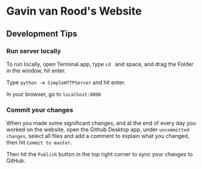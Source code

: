 # Gavin van Rood's Website


## Development Tips

### Run server locally
To run locally, open Terminal.app, type `cd ` and space, and drag the Folder in the window, hit enter.

Type `python -m SimpleHTTPServer` and hit enter.

In your browser, go to `localhost:8000`

### Commit your changes

When you made some significant changes, and at the end of every day you worked on the website, open the Github Desktop app, under `uncommitted changes`, select all files and add a comment to explain what you changed, then hit `Commit to master`.

Then hit the `Publish` button in the top right corner to sync your changes to GitHub.
